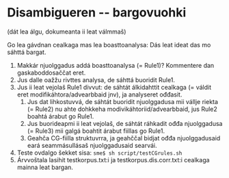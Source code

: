 Disambigueren -- bargovuohki
=======


(dát lea álgu, dokumeanta ii leat válmmaš)




Go lea gávdnan cealkaga mas lea boasttoanalysa: Dás leat ideat das mo sáhttá bargat.


1. Makkár njuolggadus addá boasttoanalysa (= Rule1)? Kommentere dan gaskaboddosaččat eret.
1. Jus dalle oažžu rivttes analysa, de sáhttá buoridit Rule1.
1. Jus ii leat vejolaš Rule1 divvut: de sáhtát álkidahttit cealkaga (= váldit eret modifikáhtora/advearbbaid jnv), ja analyseret ođđasit. 
	1. Jus dat lihkostuvvá, de sáhtát buoridit njuolggadusa mii vállje riekta (= Rule2) nu ahte dohkkeha modivikáhtoriid/advearbbaid, jus Rule2 boahtá árabut go Rule1. 
	1. Jus buorideapmi ii leat vejolaš, de sáhtát ráhkadit ođđa njuolggadusa (= Rule3) mii galgá boahtit árabut fiillas go Rule1.
	1. Geahča CG-fiilla struktuvrra, ja geahččal bidjat ođđa njuolggadusaid eará seammásullásaš njuolggadusaid searvái.
1. Teste ovdalgo šekket sisa: `sme$ sh script/testCGrules.sh`
1. Árvvoštala lasihit testkorpus.txt:i ja testkorpus.dis.corr.txt:i cealkaga mainna leat bargan.


